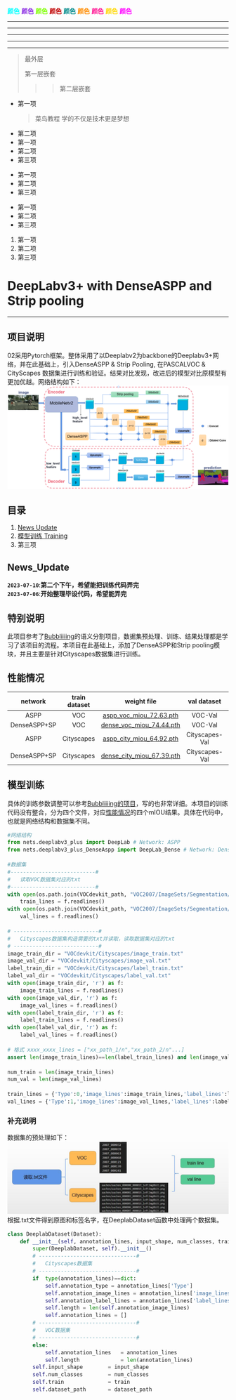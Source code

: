 
<font color=blue > </font>
<font color=cyan >**颜色**</font>
<font color= blueviolet>**颜色**</font>
<font color= chartreuse>**颜色**</font>
<font color= crismon>**颜色**</font>
<font color= darkcyan>**颜色**</font>
<font color= darkorange>**颜色**</font>
<font color= deeppink>**颜色**</font>
<font color=gold >**颜色**</font>
<font color= fuchsia>**颜色**</font>
***  
* * *  
*****
- - -
----------
> 最外层
> 
> 第一层嵌套
> > > 第二层嵌套
* 第一项
    > 菜鸟教程
    > 学的不仅是技术更是梦想
* 第二项
* 第一项
* 第二项
* 第三项

+ 第一项
+ 第二项
+ 第三项

- 第一项
- 第二项
- 第三项

1. 第一项
2. 第二项
3. 第三项



# DeepLabv3+ with DenseASPP and Strip pooling
---
## 项目说明  
02采用Pytorch框架。整体采用了以Deeplabv2为backbone的Deeplabv3+网络，并在此基础上，引入DenseASPP & Strip Pooling, 在PASCALVOC & CityScapes 数据集进行训练和验证。结果对比发现，改进后的模型对比原模型有更加优越。网络结构如下：  
![](page_img\net_structure.png)


## 目录
1. [News Update](#news_update)
2. [模型训练 Training](#模型训练)
3. 第三项
## News_Update
**`2023-07-10`**:**第二个下午，希望能把训练代码弄完**   
**`2023-07-06`**:**开始整理毕设代码，希望能弄完** 
## 特别说明
此项目参考了[Bubbliiiing](https://github.com/bubbliiiing/deeplabv3-plus-pytorch)的语义分割项目，数据集预处理、训练、结果处理都是学习了该项目的流程。本项目在此基础上，添加了DenseASPP和Strip pooling模块，并且主要是针对Cityscapes数据集进行训练。


## <span id="jump_性能情况">性能情况</span> 
|network | train dataset | weight file | val dataset | input size | mIOU | 
| :-----:| :-----: | :-----: | :------: | :------: | :------: | 
|ASPP | VOC | [aspp_voc_miou_72.63.pth](https://github.com/Smartpearkorl/Deeplabv3-with-DenseASPP-SP/raw/master/model_data/) | VOC-Val | 512x512| 72.63 | 
|DenseASPP+SP | VOC | [dense_voc_miou_74.44.pth](https://github.com/Smartpearkorl/Deeplabv3-with-DenseASPP-SP/raw/master/model_data/dense_voc_miou_74.44.pth) | VOC-Val | 512x512| 74.44 | 
|ASPP | Cityscapes| [aspp_city_miou_64.92.pth](https://github.com/Smartpearkorl/Deeplabv3-with-DenseASPP-SP/raw/master/model_data/aspp_city_miou_64.92.pth) | Cityscapes-Val | 512x512|64.92 | 
|DenseASPP+SP | Cityscapes| [dense_city_miou_67.39.pth](https://github.com/Smartpearkorl/Deeplabv3-with-DenseASPP-SP/raw/master/model_data/dense_city_miou_67.39.pth) | Cityscapes-Val | 512x512| 67.39 | 


## 模型训练
具体的训练参数调整可以参考[Bubbliiiing的项目](https://github.com/bubbliiiing/deeplabv3-plus-pytorch)，写的也非常详细。本项目的训练代码没有整合，分为四个文件，对应[性能情况](#jump_性能情况)的四个mIOU结果。具体在代码中，也就是网络结构和数据集不同。
```python
#网络结构
from nets.deeplabv3_plus import DeepLab # Network: ASPP
from nets.deeplabv3_plus_DenseAspp import DeepLab_Dense # Network: DenseASPP+SP

#数据集
#---------------------------#
#   读取VOC数据集对应的txt
#---------------------------#
with open(os.path.join(VOCdevkit_path, "VOC2007/ImageSets/Segmentation/train.txt"),"r") as f:
    train_lines = f.readlines()
with open(os.path.join(VOCdevkit_path, "VOC2007/ImageSets/Segmentation/val.txt"),"r") as f:
    val_lines = f.readlines()

# ---------------------------#
#   Cityscapes数据集构造需要的txt并读取，读取数据集对应的txt
# ---------------------------#
image_train_dir = "VOCdevkit/Cityscapes/image_train.txt"
image_val_dir = "VOCdevkit/Cityscapes/image_val.txt"
label_train_dir = "VOCdevkit/Cityscapes/label_train.txt"
label_val_dir = "VOCdevkit/Cityscapes/label_val.txt"
with open(image_train_dir, 'r') as f:
    image_train_lines = f.readlines()
with open(image_val_dir, 'r') as f:
    image_val_lines = f.readlines()
with open(label_train_dir, 'r') as f:
    label_train_lines = f.readlines()
with open(label_val_dir, 'r') as f:
    label_val_lines = f.readlines()

# 格式 xxxx_xxxx_lines = ["xx_path_1/n","xx_path_2/n"...]
assert len(image_train_lines)==len(label_train_lines) and len(image_val_lines)==len(label_val_lines)

num_train = len(image_train_lines)
num_val = len(image_val_lines)

train_lines = {'Type':0,'image_lines':image_train_lines,'label_lines':label_train_lines}
val_lines = {'Type':1,'image_lines':image_val_lines,'label_lines':label_val_lines}
```
### 补充说明
数据集的预处理如下：
![](page_img\read_line.jpg)
根据.txt文件得到原图和标签名字，在DeeplabDataset函数中处理两个数据集。
```python
class DeeplabDataset(Dataset):
    def __init__(self, annotation_lines, input_shape, num_classes, train, dataset_path):
        super(DeeplabDataset, self).__init__()
        # -------------------------------#
        #   Cityscapes数据集
        # -------------------------------#
        if  type(annotation_lines)==dict:
            self.annotation_type = annotation_lines['Type']
            self.annotation_image_lines = annotation_lines['image_lines']
            self.annotation_label_lines = annotation_lines['label_lines']
            self.length = len(self.annotation_image_lines)
            self.annotation_lines = []
        # -------------------------------#
        #   VOC数据集
        # -------------------------------#
        else:
            self.annotation_lines   = annotation_lines
            self.length             = len(annotation_lines)
        self.input_shape        = input_shape
        self.num_classes        = num_classes
        self.train              = train
        self.dataset_path       = dataset_path
```



